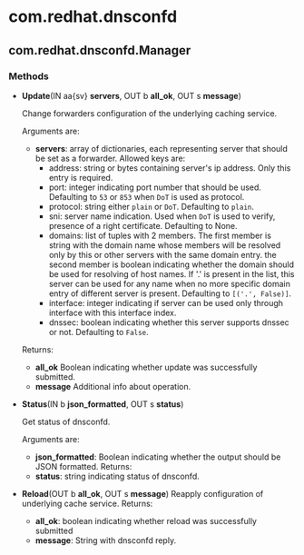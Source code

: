 # com.redhat.dnsconfd

## com.redhat.dnsconfd.Manager

### Methods

- **Update**(IN aa{sv} **servers**, OUT b **all_ok**, OUT s **message**)

  Change forwarders configuration of the underlying caching service.
  
  Arguments are:
  - **servers**: array of dictionaries, each representing server that should
  be set as a forwarder. Allowed keys are:
    - address: string or bytes containing server's ip address. Only this entry is required.
    - port: integer indicating port number that should be used. Defaulting to `53` or `853` when `DoT` is used as protocol.
    - protocol: string either `plain` or `DoT`. Defaulting to `plain`.
    - sni: server name indication. Used when `DoT` is used to verify, presence of a right certificate. Defaulting to None.
    - domains: list of tuples with 2 members. The first member is string with the domain name whose members will be resolved only by this or other servers with the same domain entry. the second member is boolean indicating whether the domain should be used for resolving of host names.
      If '.' is present in the list, this server can be used for any name when no more specific domain entry of different server is present. Defaulting to `[('.', False)]`.
    - interface: integer indicating if server can be used only through interface with this interface index.
    - dnssec: boolean indicating whether this server supports dnssec or not. Defaulting to `False`.

  Returns:
  - **all_ok** Boolean indicating whether update was successfully submitted.
  - **message** Additional info about operation.
- **Status**(IN b **json_formatted**, OUT s **status**)
  
  Get status of dnsconfd.
 
  Arguments are:
  - **json_formatted**: Boolean indicating whether the output should be JSON formatted.
  Returns:
  - **status**: string indicating status of dnsconfd.

- **Reload**(OUT b **all_ok**, OUT s **message**)
  Reapply configuration of underlying cache service.
  Returns:
  - **all_ok**: boolean indicating whether reload was successfully submitted
  - **message**: String with dnsconfd reply.
